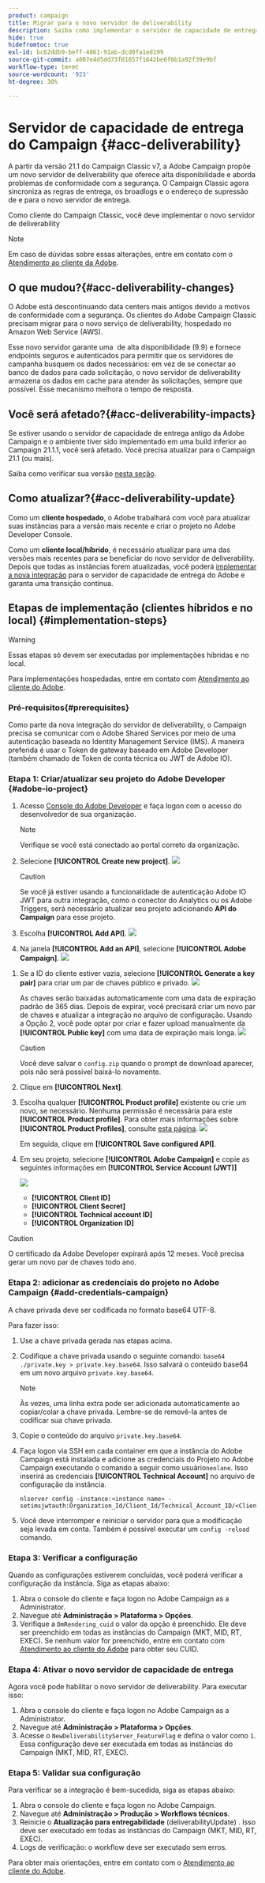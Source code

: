 ```yaml
---
product: campaign
title: Migrar para o novo servidor de deliverability
description: Saiba como implementar o servidor de capacidade de entrega do Campaign
hide: true
hidefromtoc: true
exl-id: bc62ddb9-beff-4861-91ab-dcd0fa1ed199
source-git-commit: a007e4d5dd73f01657f1642be6f0b1a92f39e9bf
workflow-type: tm+mt
source-wordcount: '923'
ht-degree: 30%

---
```


# Servidor de capacidade de entrega do Campaign {#acc-deliverability}

A partir da versão 21.1 do Campaign Classic v7, a Adobe Campaign propõe um novo servidor de deliverability que oferece alta disponibilidade e aborda problemas de conformidade com a segurança. O Campaign Classic agora sincroniza as regras de entrega, os broadlogs e o endereço de supressão de e para o novo servidor de entrega.

Como cliente do Campaign Classic, você deve implementar o novo servidor de deliverability

>[!NOTE]
>
>Em caso de dúvidas sobre essas alterações, entre em contato com o [Atendimento ao cliente da Adobe](https://helpx.adobe.com/br/enterprise/admin-guide.html/enterprise/using/support-for-experience-cloud.ug.html).

## O que mudou?{#acc-deliverability-changes}

O Adobe está descontinuando data centers mais antigos devido a motivos de conformidade com a segurança. Os clientes do Adobe Campaign Classic precisam migrar para o novo serviço de deliverability, hospedado no Amazon Web Service (AWS).

Esse novo servidor garante uma &#x200B; de alta disponibilidade (9.9) e fornece endpoints seguros e autenticados para permitir que os servidores de campanha busquem os dados necessários: em vez de se conectar ao banco de dados para cada solicitação, o novo servidor de deliverability armazena os dados em cache para atender às solicitações, sempre que possível. Esse mecanismo melhora o tempo de resposta. &#x200B;


## Você será afetado?{#acc-deliverability-impacts}

Se estiver usando o servidor de capacidade de entrega antigo da Adobe Campaign e o ambiente tiver sido implementado em uma build inferior ao Campaign 21.1.1, você será afetado. Você precisa atualizar para o Campaign 21.1 (ou mais).

Saiba como verificar sua versão [nesta seção](../../platform/using/launching-adobe-campaign.md#getting-your-campaign-version).

## Como atualizar?{#acc-deliverability-update}

Como um **cliente hospedado**, o Adobe trabalhará com você para atualizar suas instâncias para a versão mais recente e criar o projeto no Adobe Developer Console.

Como um **cliente local/híbrido**, é necessário atualizar para uma das versões mais recentes para se beneficiar do novo servidor de deliverability. Depois que todas as instâncias forem atualizadas, você poderá [implementar a nova integração](#implementation-steps) para o servidor de capacidade de entrega do Adobe e garanta uma transição contínua.

## Etapas de implementação (clientes híbridos e no local) {#implementation-steps}

>[!WARNING]
>
>Essas etapas só devem ser executadas por implementações híbridas e no local.
>
>Para implementações hospedadas, entre em contato com [Atendimento ao cliente do Adobe](https://helpx.adobe.com/enterprise/admin-guide.html/enterprise/using/support-for-experience-cloud.ug.html).

### Pré-requisitos{#prerequisites}

Como parte da nova integração do servidor de deliverability, o Campaign precisa se comunicar com o Adobe Shared Services por meio de uma autenticação baseada no Identity Management Service (IMS). A maneira preferida é usar o Token de gateway baseado em Adobe Developer (também chamado de Token de conta técnica ou JWT de Adobe IO).

### Etapa 1: Criar/atualizar seu projeto do Adobe Developer {#adobe-io-project}



1. Acesso [Console do Adobe Developer](https://developer.adobe.com/console/home) e faça logon com o acesso do desenvolvedor de sua organização.

   >[!NOTE]
   >
   > Verifique se você está conectado ao portal correto da organização.

1. Selecione **[!UICONTROL Create new project]**.
   ![](assets/New-Project.png)


   >[!CAUTION]
   >
   >Se você já estiver usando a funcionalidade de autenticação Adobe IO JWT para outra integração, como o conector do Analytics ou os Adobe Triggers, será necessário atualizar seu projeto adicionando **API do Campaign** para esse projeto.
1. Escolha **[!UICONTROL Add API]**.
   ![](assets/Add-API.png)
1. Na janela **[!UICONTROL Add an API]**, selecione **[!UICONTROL Adobe Campaign]**.
   ![](assets/AC-API.png)
<!--1. Choose **[!UICONTROL Service Account (JWT)]** as the authentication type.-->
1. Se a ID do cliente estiver vazia, selecione **[!UICONTROL Generate a key pair]** para criar um par de chaves público e privado.
   ![](assets/Generate-a-key-pair.png)

   As chaves serão baixadas automaticamente com uma data de expiração padrão de 365 dias. Depois de expirar, você precisará criar um novo par de chaves e atualizar a integração no arquivo de configuração. Usando a Opção 2, você pode optar por criar e fazer upload manualmente da **[!UICONTROL Public key]** com uma data de expiração mais longa.
   ![](assets/New-key-pair.png)

   >[!CAUTION]
   >
   >Você deve salvar o `config.zip` quando o prompt de download aparecer, pois não será possível baixá-lo novamente.

1. Clique em **[!UICONTROL Next]**.
1. Escolha qualquer **[!UICONTROL Product profile]** existente ou crie um novo, se necessário. Nenhuma permissão é necessária para este **[!UICONTROL Product profile]**. Para obter mais informações sobre **[!UICONTROL Product Profiles]**, consulte [esta página](https://helpx.adobe.com/br/enterprise/using/manage-developers.html).
   ![](assets/Product-Profile-API.png)

   Em seguida, clique em **[!UICONTROL Save configured API]**.

1. Em seu projeto, selecione **[!UICONTROL Adobe Campaign]** e copie as seguintes informações em **[!UICONTROL Service Account (JWT)]**

   ![](assets/Config-API.png)

   * **[!UICONTROL Client ID]**
   * **[!UICONTROL Client Secret]**
   * **[!UICONTROL Technical account ID]**
   * **[!UICONTROL Organization ID]**

>[!CAUTION]
>
>O certificado da Adobe Developer expirará após 12 meses. Você precisa gerar um novo par de chaves todo ano.

### Etapa 2: adicionar as credenciais do projeto no Adobe Campaign {#add-credentials-campaign}

A chave privada deve ser codificada no formato base64 UTF-8.

Para fazer isso:

1. Use a chave privada gerada nas etapas acima.
1. Codifique a chave privada usando o seguinte comando: `base64 ./private.key > private.key.base64`. Isso salvará o conteúdo base64 em um novo arquivo `private.key.base64`.

   >[!NOTE]
   >
   >Às vezes, uma linha extra pode ser adicionada automaticamente ao copiar/colar a chave privada. Lembre-se de removê-la antes de codificar sua chave privada.

1. Copie o conteúdo do arquivo `private.key.base64`.
1. Faça logon via SSH em cada container em que a instância do Adobe Campaign está instalada e adicione as credenciais do Projeto no Adobe Campaign executando o comando a seguir como usuário`neolane`. Isso inserirá as credenciais **[!UICONTROL Technical Account]** no arquivo de configuração da instância.

   ```
   nlserver config -instance:<instance name> -setimsjwtauth:Organization_Id/Client_Id/Technical_Account_ID/<Client_Secret>/<Base64_encoded_Private_Key>
   ```

1. Você deve interromper e reiniciar o servidor para que a modificação seja levada em conta. Também é possível executar um `config -reload` comando.

### Etapa 3: Verificar a configuração

Quando as configurações estiverem concluídas, você poderá verificar a configuração da instância. Siga as etapas abaixo:

1. Abra o console do cliente e faça logon no Adobe Campaign as a Administrator.
1. Navegue até **Administração > Plataforma > Opções**.
1. Verifique a `DmRendering_cuid` o valor da opção é preenchido. Ele deve ser preenchido em todas as instâncias do Campaign (MKT, MID, RT, EXEC). Se nenhum valor for preenchido, entre em contato com [Atendimento ao cliente do Adobe](https://helpx.adobe.com/enterprise/admin-guide.html/enterprise/using/support-for-experience-cloud.ug.html) para obter seu CUID.

### Etapa 4: Ativar o novo servidor de capacidade de entrega

Agora você pode habilitar o novo servidor de deliverability. Para executar isso:

1. Abra o console do cliente e faça logon no Adobe Campaign as a Administrator.
1. Navegue até **Administração > Plataforma > Opções**.
1. Acesse o `NewDeliverabilityServer_FeatureFlag` e defina o valor como `1`. Essa configuração deve ser executada em todas as instâncias do Campaign (MKT, MID, RT, EXEC).

### Etapa 5: Validar sua configuração

Para verificar se a integração é bem-sucedida, siga as etapas abaixo:


1. Abra o console do cliente e faça logon no Adobe Campaign.
1. Navegue até **Administração > Produção > Workflows técnicos**.
1. Reinicie o **Atualização para entregabilidade** (deliverabilityUpdate) . Isso deve ser executado em todas as instâncias do Campaign (MKT, MID, RT, EXEC).
1. Logs de verificação: o workflow deve ser executado sem erros.

Para obter mais orientações, entre em contato com o [Atendimento ao cliente do Adobe](https://helpx.adobe.com/enterprise/admin-guide.html/enterprise/using/support-for-experience-cloud.ug.html).
